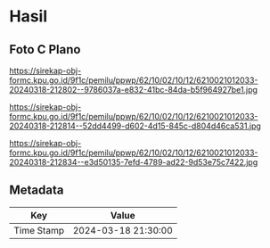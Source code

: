 # Hasil

## Foto C Plano

https://sirekap-obj-formc.kpu.go.id/9f1c/pemilu/ppwp/62/10/02/10/12/6210021012033-20240318-212802--9786037a-e832-41bc-84da-b5f964927be1.jpg

https://sirekap-obj-formc.kpu.go.id/9f1c/pemilu/ppwp/62/10/02/10/12/6210021012033-20240318-212814--52dd4499-d602-4d15-845c-d804d46ca531.jpg

https://sirekap-obj-formc.kpu.go.id/9f1c/pemilu/ppwp/62/10/02/10/12/6210021012033-20240318-212834--e3d50135-7efd-4789-ad22-9d53e75c7422.jpg


## Metadata

| Key        | Value               |
| ---------- | ------------------- |
| Time Stamp | 2024-03-18 21:30:00 |



